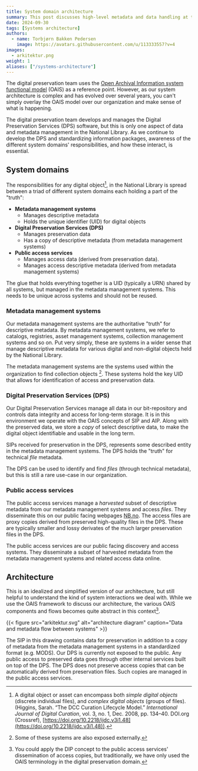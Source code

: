```yaml
---
title: System domain architecture
summary: This post discusses high-level metadata and data handling at the National Library of Norway
date: 2024-09-30
tags: [Systems architecture]
authors: 
  - name: Torbjørn Bakken Pedersen
    image: https://avatars.githubusercontent.com/u/113333557?v=4
images: 
  - arkitektur.png
weight: 1
aliases: ["/systems-architecture"]
---
```


The digital preservation team uses the [Open Archival Information system functional model](https://en.wikipedia.org/wiki/Open_Archival_Information_System#The_functional_model "Wikipedia page explaining the OAIS functional model") (OAIS) as a reference point.
However, as our system architecture is complex and has evolved over several years, you can't simply overlay the OAIS model over our organization and make sense of what is happening.

The digital preservation team develops and manages the Digital Preservation Services (DPS) software, but this is only one aspect of data and metadata management in the National Library.
As we continue to develop the DPS and standardizing information packages, awareness of the different system domains' responsibilities, and how these interact, is essential.

## System domains
The responsibilities for any digital object[^1], in the National Library is spread between a triad of different system domains each holding a part of the "truth":

[^1]: A digital object or asset can encompass both *simple digital objects* (discrete individual files), and *complex digital objects* (groups of files). (Higgins, Sarah. “The DCC Curation Lifecycle Model.” *International Journal of Digital Curation*, vol. 3, no. 1, Dec. 2008, pp. 134–40. DOI.org (Crossref), [https://doi.org/10.2218/ijdc.v3i1.48](https://doi.org/10.2218/ijdc.v3i1.48)).

- **Metadata management systems**
	- Manages descriptive metadata
	- Holds the unique identifier (UID) for digital objects
- **Digital Preservation Services (DPS)** 
	- Manages preservation data
	- Has a copy of descriptive metadata (from metadata management systems)
- **Public access services**
	- Manages access data (derived from preservation data).
	- Manages access descriptive metadata (derived from metadata management systems)

The glue that holds everything together is a UID (typically a URN) shared by all systems, but managed in the metadata management systems.
This needs to be unique across systems and should not be reused.

### Metadata management systems
Our metadata management systems are the authoritative "truth" for descriptive metadata. 
By metadata management systems, we refer to catalogs, registries, asset management systems, collection management systems and so on.
Put very simply, these are systems in a wider sense that manage descriptive metadata for various digital and non-digital objects held by the National Library.

The metadata management systems are the systems used within the organization to find collection objects [^2].
These systems hold the key UID that allows for identification of access and preservation data.

[^2]: Some of these systems are also exposed externally.

### Digital Preservation Services (DPS)
Our Digital Preservation Services manage all data in our bit-repository and controls data integrity and access for long-term storage. 
It is in this environment we operate with the OAIS concepts of SIP and AIP. 
Along with the preserved data, we store a *copy* of select descriptive data, to make the digital object identifiable and usable in the long term.

SIPs received for preservation in the DPS, represents some described entity in the metadata management systems.
The DPS holds the "truth" for technical *file* metadata.

The DPS can be used to identify and find *files* (through technical metadata), but this is still a rare use-case in our organization.

### Public access services
The public access services manage a *harvested* subset of descriptive metadata from our metadata management systems and access *files*.
They disseminate this on our public facing webpages [NB.no](https://www.nb.no/search "National library online portal").
The access files are proxy copies derived from preserved high-quality files in the DPS. 
These are typically smaller and lossy derivates of the much larger preservation files in the DPS.

The public access services are our public facing discovery and access systems.
They disseminate a subset of harvested metadata from the metadata management systems and related access data online.

## Architecture
This is an idealized and simplified version of our architecture, but still helpful to understand the kind of system interactions we deal with.
While we use the OAIS framework to discuss our architecture, the various OAIS components and flows becomes quite abstract in this context[^3]. 

[^3]: You could apply the DIP concept to the public access services' dissemination of access copies, but traditionally, we have only used the OAIS terminology in the digital preservation domain.

{{< figure src="arkitektur.svg" alt="architecture diagram" caption="Data and metadata flow between systems" >}}

The SIP in this drawing contains data for preservation in addition to a copy of metadata from the metadata management systems in a standardized format (e.g. MODS).
Our DPS is currently not exposed to the public. 
Any public access to preserved data goes through other internal services built on top of the DPS. 
The DPS does not preserve access copies that can be automatically derived from preservation files. 
Such copies are managed in the public access services.


